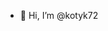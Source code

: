 - 👋 Hi, I’m @kotyk72

<!---
kotyk72/kotyk72 is a ✨ special ✨ repository because its `README.md` (this file) appears on your GitHub profile.
You can click the Preview link to take a look at your changes.
--->
